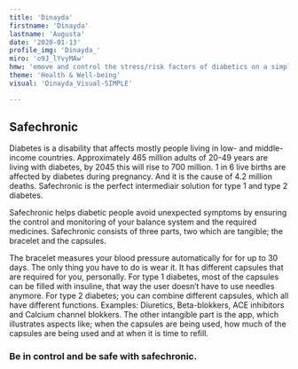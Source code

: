 ```yaml
---
title: 'Dinayda'
firstname: 'Dinayda'
lastname: 'Augusta'
date: '2020-01-13'
profile_img: 'Dinayda_'
miro: 'o9J_lYvyMAw'
hmw: 'emove and control the stress/risk factors of diabetics on a simple and reliable manner? '
theme: 'Health & Well-being'
visual: 'Dinayda_Visual-SIMPLE'

---
```


## Safechronic

Diabetes  is  a  disability  that  affects  mostly  people  living  in  low-  and  middle-income countries.  Approximately  465  million  adults  of  20-49  years  are  living  with diabetes,  by 2045  this  will  rise  to  700  million.  1  in  6  live  births  are  affected  by  diabetes  during pregnancy.   And   it   is   the   cause   of   4.2   million   deaths.   Safechronic   is   the   perfect intermediair solution for type 1 and type 2 diabetes.  

Safechronic  helps  diabetic  people  avoid  unexpected  symptoms  by  ensuring  the  control and monitoring of your balance system and the required medicines. Safechronic consists of three parts, two which are tangible; the bracelet and the capsules.  

The bracelet measures your blood pressure automatically for for up to 30 days. The only thing  you  have  to  do  is  wear  it.  It  has  different  capsules  that  are  required  for  you, personally. For type 1 diabetes, most of the capsules can be filled with insuline, that way the  user  doesn’t  have  to  use  needles  anymore.  For  type  2  diabetes;  you  can  combine different  capsules,  which  all  have  different  functions.  Examples:  Diuretics,  Beta-blokkers, ACE inhibitors and Calcium channel blokkers. The other intangible part is the app, which illustrates aspects like; when the capsules are being used, how much of the capsules are being used and at when it is time to refill.  

### Be in control and be safe with safechronic.

